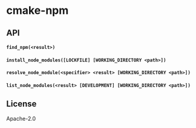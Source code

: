 # cmake-npm

## API

#### `find_npm(<result>)`

#### `install_node_modules([LOCKFILE] [WORKING_DIRECTORY <path>])`

#### `resolve_node_module(<specifier> <result> [WORKING_DIRECTORY <path>])`

#### `list_node_modules(<result> [DEVELOPMENT] [WORKING_DIRECTORY <path>])`

## License

Apache-2.0
